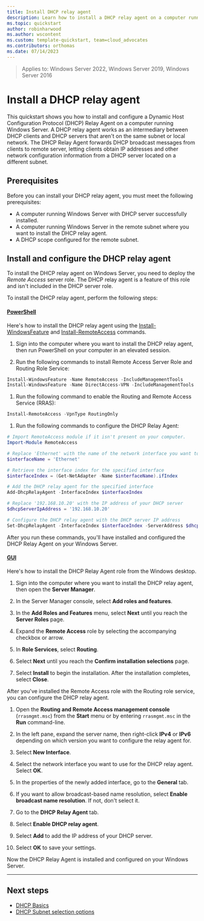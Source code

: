 ```yaml
---
title: Install DHCP relay agent
description: Learn how to install a DHCP relay agent on a computer running the Windows Server operating system.
ms.topic: quickstart
author: robinharwood
ms.author: wscontent
ms.custom: template-quickstart, team=cloud_advocates
ms.contributors: orthomas
ms.date: 07/14/2023
---
```


>Applies to: Windows Server 2022, Windows Server 2019, Windows Server 2016

# Install a DHCP relay agent

This quickstart shows you how to install and configure a Dynamic Host Configuration Protocol (DHCP) Relay Agent on a computer running Windows Server. A DHCP relay agent works as an intermediary between DHCP clients and DHCP servers that aren't on the same subnet or local network. The DHCP Relay Agent forwards DHCP broadcast messages from clients to remote server, letting clients obtain IP addresses and other network configuration information from a DHCP server located on a different subnet.

## Prerequisites

Before you can install your DHCP relay agent, you must meet the following prerequisites:

- A computer running Windows Server with DHCP server successfully installed.
- A computer running Windows Server in the remote subnet where you want to install the DHCP relay agent.
- A DHCP scope configured for the remote subnet.

## Install and configure the DHCP relay agent

To install the DHCP relay agent on Windows Server, you need to deploy the *Remote Access* server role. The DHCP relay agent is a feature of this role and isn't included in the DHCP server role.

To install the DHCP relay agent, perform the following steps:

#### [PowerShell](#tab/powershell)

Here's how to install the DHCP relay agent using the [Install-WindowsFeature](/powershell/module/servermanager/install-windowsfeature) and [Install-RemoteAccess](/powershell/module/remoteaccess/install-remoteaccess) commands.

1. Sign into the computer where you want to install the DHCP relay agent, then run PowerShell on your computer in an elevated session.

1. Run the following commands to install Remote Access Server Role and Routing Role Service:

```powershell
Install-WindowsFeature -Name RemoteAccess -IncludeManagementTools
Install-WindowsFeature -Name DirectAccess-VPN -IncludeManagementTools
```

1. Run the following command to enable the Routing and Remote Access Service (RRAS):

```powershell
Install-RemoteAccess -VpnType RoutingOnly
```

1. Run the following commands to configure the DHCP Relay Agent:

```powershell
# Import RemoteAccess module if it isn't present on your computer.
Import-Module RemoteAccess

# Replace 'Ethernet' with the name of the network interface you want to use for the DHCP relay agent
$interfaceName = 'Ethernet'

# Retrieve the interface index for the specified interface
$interfaceIndex = (Get-NetAdapter -Name $interfaceName).ifIndex

# Add the DHCP relay agent for the specified interface
Add-DhcpRelayAgent -InterfaceIndex $interfaceIndex

# Replace '192.168.10.20' with the IP address of your DHCP server
$dhcpServerIpAddress = '192.168.10.20'

# Configure the DHCP relay agent with the DHCP server IP address
Set-DhcpRelayAgent -InterfaceIndex $interfaceIndex -ServerAddress $dhcpServerIpAddress
```

After you run these commands, you'll have installed and configured the DHCP Relay Agent on your Windows Server.

#### [GUI](#tab/gui)

Here's how to install the DHCP Relay Agent role from the Windows desktop.

1. Sign into the computer where you want to install the DHCP relay agent, then open the **Server Manager**.

1. In the Server Manager console, select **Add roles and features**.

1. In the **Add Roles and Features** menu, select **Next** until you reach the **Server Roles** page.

1. Expand the **Remote Access** role by selecting the accompanying checkbox or arrow.

1. In **Role Services**, select **Routing**.

1. Select **Next** until you reach the **Confirm installation selections** page.

1. Select **Install** to begin the installation. After the installation completes, select **Close**.

After you've installed the Remote Access role with the Routing role service, you can configure the DHCP relay agent.

1. Open the **Routing and Remote Access management console** (`rrasmgmt.msc`) from the **Start** menu or by entering `rrasmgmt.msc` in the **Run** command-line.

1. In the left pane, expand the server name, then right-click **IPv4** or **IPv6** depending on which version you want to configure the relay agent for.

1. Select **New Interface**.

1. Select the network interface you want to use for the DHCP relay agent. Select **OK**.

1. In the properties of the newly added interface, go to the **General** tab.

1. If you want to allow broadcast-based name resolution, select **Enable broadcast name resolution**. If not, don't select it.

1. Go to the **DHCP Relay Agent** tab.

1. Select **Enable DHCP relay agent**.

1. Select **Add** to add the IP address of your DHCP server.

1. Select **OK** to save your settings.

Now the DHCP Relay Agent is installed and configured on your Windows Server.

---

## Next steps

- [DHCP Basics](../../../troubleshoot/dynamic-host-configuration-protocol-basics.md)
- [DHCP Subnet selection options](dhcp-subnet-options.md)